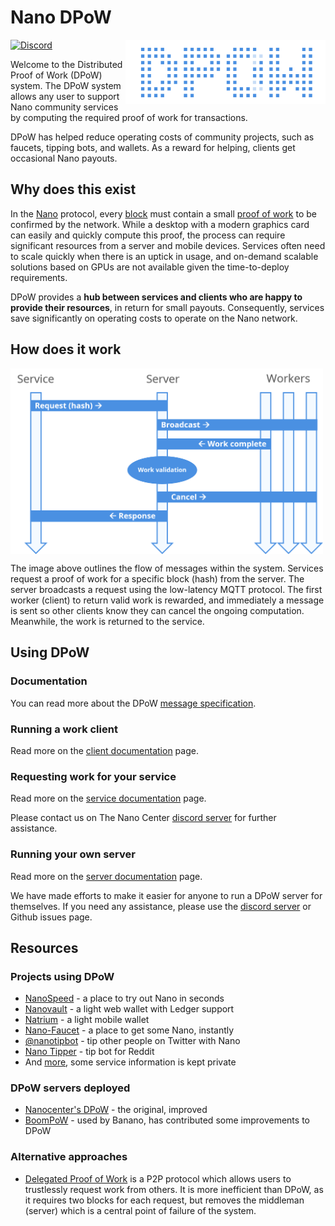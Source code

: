 # Nano DPoW

<img src="static/logo.png" align="right" width="320" alt="DPoW"/></p>

[![Discord](https://img.shields.io/badge/discord-join%20chat-blue.svg)](https://discord.nanocenter.org)

Welcome to the Distributed Proof of Work (DPoW) system. The DPoW system allows any user to support Nano community services by computing the required proof of work for transactions.

DPoW has helped reduce operating costs of community projects, such as faucets, tipping bots, and wallets. As a reward for helping, clients get occasional Nano payouts.

## Why does this exist

In the [Nano](https://nano.org) protocol, every [block](https://medium.com/nano-education/nano-how-2-blocks-and-lattices-c0ccd417bd5a) must contain a small [proof of work](https://medium.com/nano-education/nano-how-4-proof-of-work-474bf20fc7d) to be confirmed by the network. While a desktop with a modern graphics card can easily and quickly compute this proof, the process can require significant resources from a server and mobile devices. Services often need to scale quickly when there is an uptick in usage, and on-demand scalable solutions based on GPUs are not available given the time-to-deploy requirements.

DPoW provides a **hub between services and clients who are happy to provide their resources**, in return for small payouts. Consequently, services save significantly on operating costs to operate on the Nano network.

## How does it work

<img src="static/flow.png" align="center" width="500" alt="DPoW"/></p>

The image above outlines the flow of messages within the system. Services request a proof of work for a specific block (hash) from the server. The server broadcasts a request using the low-latency MQTT protocol. The first worker (client) to return valid work is rewarded, and immediately a message is sent so other clients know they can cancel the ongoing computation. Meanwhile, the work is returned to the service.

## Using DPoW

### Documentation

You can read more about the DPoW [message specification](docs/specification.md).

### Running a work client

Read more on the [client documentation](client/README.md) page.

### Requesting work for your service

Read more on the [service documentation](service/README.md) page.

Please contact us on The Nano Center [discord server](https://discord.nanocenter.org) for further assistance.

### Running your own server

Read more on the [server documentation](server/README.md) page.

We have made efforts to make it easier for anyone to run a DPoW server for themselves. If you need any assistance, please use the [discord server](https://discord.nanocenter.org) or Github issues page.

## Resources

### Projects using DPoW

- [NanoSpeed](http://nanospeed.live/) - a place to try out Nano in seconds
- [Nanovault](http://nanovault.io/) - a light web wallet with Ledger support
- [Natrium](http://natrium.io/) - a light mobile wallet
- [Nano-Faucet](http://nano-faucet.org/) - a place to get some Nano, instantly
- [@nanotipbot](http://nanotipbot.com/) - tip other people on Twitter with Nano
- [Nano Tipper](http://reddittipbot.com/) - tip bot for Reddit
- And [more](https://dpow.nanocenter.org/), some service information is kept private

### DPoW servers deployed

- [Nanocenter's DPoW](https://dpow.nanocenter.org/) - the original, improved
- [BoomPoW](https://bpow.banano.cc/) - used by Banano, has contributed some improvements to DPoW

### Alternative approaches

- [Delegated Proof of Work](https://anarkrypto.github.io/Delegated-Proof-of-Work/) is a P2P protocol which allows users to trustlessly request work from others. It is more inefficient than DPoW, as it requires two blocks for each request, but removes the middleman (server) which is a central point of failure of the system.
